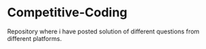 # Competitive-Coding
Repository where i have posted solution of different questions from different platforms.
